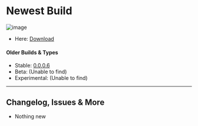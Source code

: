 # Newest Build
![image](https://media.discordapp.net/attachments/706131647145312256/706166926191362118/d700038a007c993bd365120bbeb3ff10.png?width=521&height=65)
- Here: [Download](http://www.mediafire.com/file/w60ic8115ali9lr/BAKU%2521_0.0.0.6_Build.rar/file)
#### Older Builds & Types
- Stable: [0.0.0.6](http://www.mediafire.com/file/w60ic8115ali9lr/BAKU%2521_0.0.0.6_Build.rar/file)
- Beta: (Unable to find)
- Experimental: (Unable to find)
-----------------------------------------------------------------------------------------------------
## Changelog, Issues & More
- Nothing new
